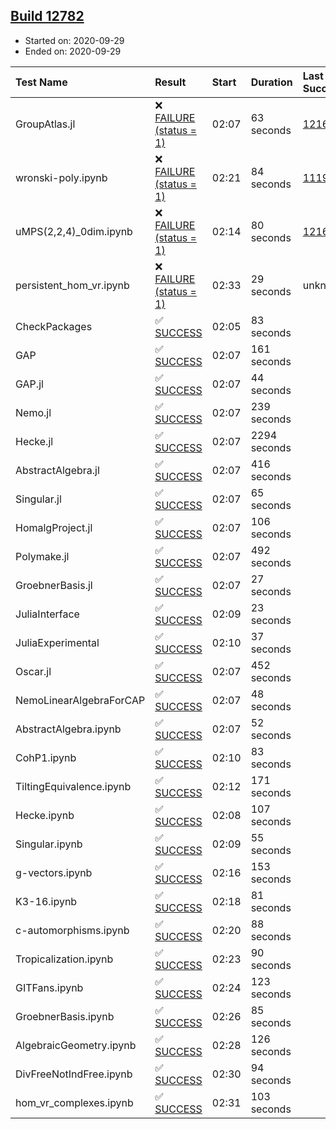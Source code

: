 ## [Build 12782](https://oscarci.mathematik.uni-kl.de/job/oscar/12782/)

* Started on: 2020-09-29
* Ended on: 2020-09-29

| Test Name    | Result | Start | Duration | Last Success | First Failure |
|:-------------|:-------|:------|:---------|:-------------|:--------------|
| GroupAtlas.jl | ❌ [FAILURE (status = 1)](https://oscarci.mathematik.uni-kl.de/job/oscar/12782/artifact/logs/build-12782/GroupAtlas.jl.log) | 02:07 | 63 seconds | [12167](https://oscarci.mathematik.uni-kl.de/job/oscar/12167/) | [12168](https://oscarci.mathematik.uni-kl.de/job/oscar/12168/) |
| wronski-poly.ipynb | ❌ [FAILURE (status = 1)](https://oscarci.mathematik.uni-kl.de/job/oscar/12782/artifact/logs/build-12782/wronski-poly.ipynb.log) | 02:21 | 84 seconds | [11192](https://oscarci.mathematik.uni-kl.de/job/oscar/11192/) | [11193](https://oscarci.mathematik.uni-kl.de/job/oscar/11193/) |
| uMPS(2,2,4)_0dim.ipynb | ❌ [FAILURE (status = 1)](https://oscarci.mathematik.uni-kl.de/job/oscar/12782/artifact/logs/build-12782/uMPS-2-2-4-_0dim.ipynb.log) | 02:14 | 80 seconds | [12167](https://oscarci.mathematik.uni-kl.de/job/oscar/12167/) | [12168](https://oscarci.mathematik.uni-kl.de/job/oscar/12168/) |
| persistent_hom_vr.ipynb | ❌ [FAILURE (status = 1)](https://oscarci.mathematik.uni-kl.de/job/oscar/12782/artifact/logs/build-12782/persistent_hom_vr.ipynb.log) | 02:33 | 29 seconds | unknown | unknown |
| CheckPackages | ✅ [SUCCESS](https://oscarci.mathematik.uni-kl.de/job/oscar/12782/artifact/logs/build-12782/CheckPackages.log) | 02:05 | 83 seconds |  |  |
| GAP | ✅ [SUCCESS](https://oscarci.mathematik.uni-kl.de/job/oscar/12782/artifact/logs/build-12782/GAP.log) | 02:07 | 161 seconds |  |  |
| GAP.jl | ✅ [SUCCESS](https://oscarci.mathematik.uni-kl.de/job/oscar/12782/artifact/logs/build-12782/GAP.jl.log) | 02:07 | 44 seconds |  |  |
| Nemo.jl | ✅ [SUCCESS](https://oscarci.mathematik.uni-kl.de/job/oscar/12782/artifact/logs/build-12782/Nemo.jl.log) | 02:07 | 239 seconds |  |  |
| Hecke.jl | ✅ [SUCCESS](https://oscarci.mathematik.uni-kl.de/job/oscar/12782/artifact/logs/build-12782/Hecke.jl.log) | 02:07 | 2294 seconds |  |  |
| AbstractAlgebra.jl | ✅ [SUCCESS](https://oscarci.mathematik.uni-kl.de/job/oscar/12782/artifact/logs/build-12782/AbstractAlgebra.jl.log) | 02:07 | 416 seconds |  |  |
| Singular.jl | ✅ [SUCCESS](https://oscarci.mathematik.uni-kl.de/job/oscar/12782/artifact/logs/build-12782/Singular.jl.log) | 02:07 | 65 seconds |  |  |
| HomalgProject.jl | ✅ [SUCCESS](https://oscarci.mathematik.uni-kl.de/job/oscar/12782/artifact/logs/build-12782/HomalgProject.jl.log) | 02:07 | 106 seconds |  |  |
| Polymake.jl | ✅ [SUCCESS](https://oscarci.mathematik.uni-kl.de/job/oscar/12782/artifact/logs/build-12782/Polymake.jl.log) | 02:07 | 492 seconds |  |  |
| GroebnerBasis.jl | ✅ [SUCCESS](https://oscarci.mathematik.uni-kl.de/job/oscar/12782/artifact/logs/build-12782/GroebnerBasis.jl.log) | 02:07 | 27 seconds |  |  |
| JuliaInterface | ✅ [SUCCESS](https://oscarci.mathematik.uni-kl.de/job/oscar/12782/artifact/logs/build-12782/JuliaInterface.log) | 02:09 | 23 seconds |  |  |
| JuliaExperimental | ✅ [SUCCESS](https://oscarci.mathematik.uni-kl.de/job/oscar/12782/artifact/logs/build-12782/JuliaExperimental.log) | 02:10 | 37 seconds |  |  |
| Oscar.jl | ✅ [SUCCESS](https://oscarci.mathematik.uni-kl.de/job/oscar/12782/artifact/logs/build-12782/Oscar.jl.log) | 02:07 | 452 seconds |  |  |
| NemoLinearAlgebraForCAP | ✅ [SUCCESS](https://oscarci.mathematik.uni-kl.de/job/oscar/12782/artifact/logs/build-12782/NemoLinearAlgebraForCAP.log) | 02:07 | 48 seconds |  |  |
| AbstractAlgebra.ipynb | ✅ [SUCCESS](https://oscarci.mathematik.uni-kl.de/job/oscar/12782/artifact/logs/build-12782/AbstractAlgebra.ipynb.log) | 02:07 | 52 seconds |  |  |
| CohP1.ipynb | ✅ [SUCCESS](https://oscarci.mathematik.uni-kl.de/job/oscar/12782/artifact/logs/build-12782/CohP1.ipynb.log) | 02:10 | 83 seconds |  |  |
| TiltingEquivalence.ipynb | ✅ [SUCCESS](https://oscarci.mathematik.uni-kl.de/job/oscar/12782/artifact/logs/build-12782/TiltingEquivalence.ipynb.log) | 02:12 | 171 seconds |  |  |
| Hecke.ipynb | ✅ [SUCCESS](https://oscarci.mathematik.uni-kl.de/job/oscar/12782/artifact/logs/build-12782/Hecke.ipynb.log) | 02:08 | 107 seconds |  |  |
| Singular.ipynb | ✅ [SUCCESS](https://oscarci.mathematik.uni-kl.de/job/oscar/12782/artifact/logs/build-12782/Singular.ipynb.log) | 02:09 | 55 seconds |  |  |
| g-vectors.ipynb | ✅ [SUCCESS](https://oscarci.mathematik.uni-kl.de/job/oscar/12782/artifact/logs/build-12782/g-vectors.ipynb.log) | 02:16 | 153 seconds |  |  |
| K3-16.ipynb | ✅ [SUCCESS](https://oscarci.mathematik.uni-kl.de/job/oscar/12782/artifact/logs/build-12782/K3-16.ipynb.log) | 02:18 | 81 seconds |  |  |
| c-automorphisms.ipynb | ✅ [SUCCESS](https://oscarci.mathematik.uni-kl.de/job/oscar/12782/artifact/logs/build-12782/c-automorphisms.ipynb.log) | 02:20 | 88 seconds |  |  |
| Tropicalization.ipynb | ✅ [SUCCESS](https://oscarci.mathematik.uni-kl.de/job/oscar/12782/artifact/logs/build-12782/Tropicalization.ipynb.log) | 02:23 | 90 seconds |  |  |
| GITFans.ipynb | ✅ [SUCCESS](https://oscarci.mathematik.uni-kl.de/job/oscar/12782/artifact/logs/build-12782/GITFans.ipynb.log) | 02:24 | 123 seconds |  |  |
| GroebnerBasis.ipynb | ✅ [SUCCESS](https://oscarci.mathematik.uni-kl.de/job/oscar/12782/artifact/logs/build-12782/GroebnerBasis.ipynb.log) | 02:26 | 85 seconds |  |  |
| AlgebraicGeometry.ipynb | ✅ [SUCCESS](https://oscarci.mathematik.uni-kl.de/job/oscar/12782/artifact/logs/build-12782/AlgebraicGeometry.ipynb.log) | 02:28 | 126 seconds |  |  |
| DivFreeNotIndFree.ipynb | ✅ [SUCCESS](https://oscarci.mathematik.uni-kl.de/job/oscar/12782/artifact/logs/build-12782/DivFreeNotIndFree.ipynb.log) | 02:30 | 94 seconds |  |  |
| hom_vr_complexes.ipynb | ✅ [SUCCESS](https://oscarci.mathematik.uni-kl.de/job/oscar/12782/artifact/logs/build-12782/hom_vr_complexes.ipynb.log) | 02:31 | 103 seconds |  |  |
